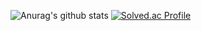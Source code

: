 ![Anurag's github stats](https://github-readme-stats.vercel.app/api?username=JinVibe&show_icons=true&theme=tokyonight)
[![Solved.ac Profile](http://mazassumnida.wtf/api/v2/generate_badge?boj=pythonjin43)](https://solved.ac/pythonjin43/)
